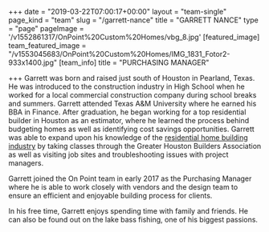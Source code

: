 +++
date = "2019-03-22T07:00:17+00:00"
layout = "team-single"
page_kind = "team"
slug = "/garrett-nance"
title = "GARRETT NANCE"
type = "page"
pageImage = '/v1552861317/OnPoint%20Custom%20Homes/vbg_8.jpg'
[featured_image]
team_featured_image = "/v1553045683/OnPoint%20Custom%20Homes/IMG_1831_Fotor2-933x1400.jpg"
[team_info]
title = "PURCHASING MANAGER"

+++
Garrett was born and raised just south of Houston in Pearland, Texas. He was introduced to the construction industry in High School when he worked for a local commercial construction company during school breaks and summers. Garrett attended Texas A&M University where he earned his BBA in Finance. After graduation, he began working for a top residential builder in Houston as an estimator, where he learned the process behind budgeting homes as well as identifying cost savings opportunities. Garrett was able to expand upon his knowledge of the [residential home building industry](https://onpointcustomhomes.com/current-homes/) by taking classes through the Greater Houston Builders Association as well as visiting job sites and troubleshooting issues with project managers.

Garrett joined the On Point team in early 2017 as the Purchasing Manager where he is able to work closely with vendors and the design team to ensure an efficient and enjoyable building process for clients.

In his free time, Garrett enjoys spending time with family and friends. He can also be found out on the lake bass fishing, one of his biggest passions.